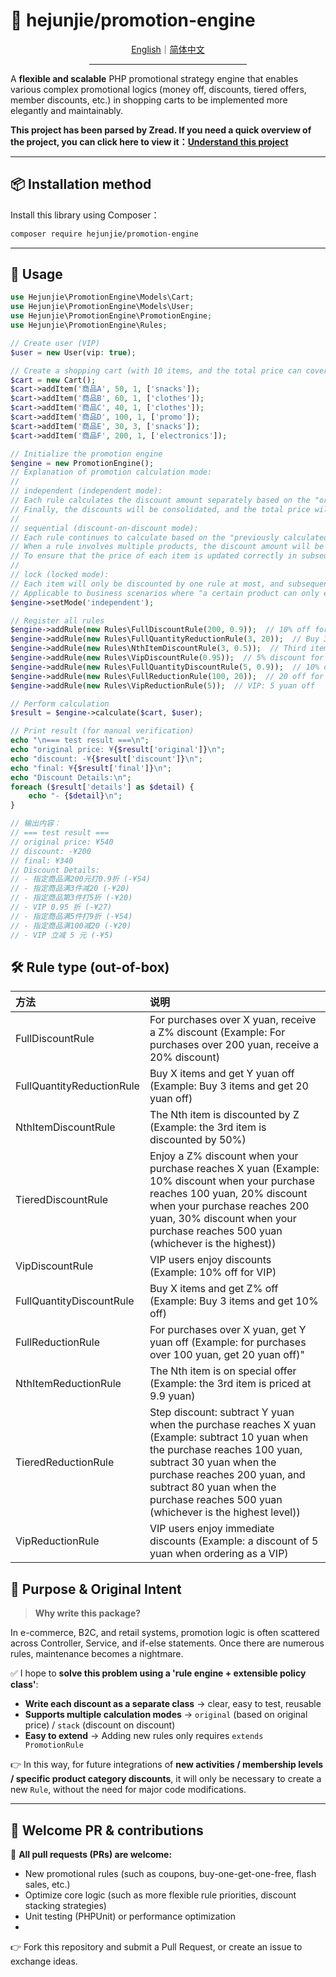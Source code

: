 # 🛒 hejunjie/promotion-engine

<div align="center">
  <a href="./README.md">English</a>｜<a href="./README.zh-CN.md">简体中文</a>
  <hr width="50%"/>
</div>

A **flexible and scalable** PHP promotional strategy engine that enables various complex promotional logics (money off, discounts, tiered offers, member discounts, etc.) in shopping carts to be implemented more elegantly and maintainably.

**This project has been parsed by Zread. If you need a quick overview of the project, you can click here to view it：[Understand this project](https://zread.ai/zxc7563598/php-promotion-engine)**

---

## 📦 Installation method

Install this library using Composer：

```bash
composer require hejunjie/promotion-engine
```

---

## 🚀 Usage

```php
use Hejunjie\PromotionEngine\Models\Cart;
use Hejunjie\PromotionEngine\Models\User;
use Hejunjie\PromotionEngine\PromotionEngine;
use Hejunjie\PromotionEngine\Rules;

// Create user (VIP)
$user = new User(vip: true);

// Create a shopping cart (with 10 items, and the total price can cover various rules)
$cart = new Cart();
$cart->addItem('商品A', 50, 1, ['snacks']);
$cart->addItem('商品B', 60, 1, ['clothes']);
$cart->addItem('商品C', 40, 1, ['clothes']);
$cart->addItem('商品D', 100, 1, ['promo']);
$cart->addItem('商品E', 30, 3, ['snacks']);
$cart->addItem('商品F', 200, 1, ['electronics']);

// Initialize the promotion engine
$engine = new PromotionEngine();
// Explanation of promotion calculation mode:
//
// independent (independent mode):
// Each rule calculates the discount amount separately based on the "original price of the product",
// Finally, the discounts will be consolidated, and the total price will not be affected by intermediate calculations from other rules.
//
// sequential (discount-on-discount mode):
// Each rule continues to calculate based on the "previously calculated price", resulting in a "discount on discount" effect.
// When a rule involves multiple products, the discount amount will be allocated based on the proportion of each product's original price in the total combined price,
// To ensure that the price of each item is updated correctly in subsequent calculations.
//
// lock (locked mode):
// Each item will only be discounted by one rule at most, and subsequent rules will not apply repeated discounts to items that have already been locked.
// Applicable to business scenarios where "a certain product can only enjoy one discount" (such as flash sales, exclusive coupons, etc.).
$engine->setMode('independent');

// Register all rules
$engine->addRule(new Rules\FullDiscountRule(200, 0.9));  // 10% off for purchases over 200
$engine->addRule(new Rules\FullQuantityReductionRule(3, 20));  // Buy 3 or more and get 20% off
$engine->addRule(new Rules\NthItemDiscountRule(3, 0.5));  // Third item is 50% off
$engine->addRule(new Rules\VipDiscountRule(0.95));  // 5% discount for VIP
$engine->addRule(new Rules\FullQuantityDiscountRule(5, 0.9));  // 10% off for purchases of 5 items or more
$engine->addRule(new Rules\FullReductionRule(100, 20));  // 20 off for purchases over 100
$engine->addRule(new Rules\VipReductionRule(5));  // VIP: 5 yuan off

// Perform calculation
$result = $engine->calculate($cart, $user);

// Print result (for manual verification)
echo "\n=== test result ===\n";
echo "original price: ¥{$result['original']}\n";
echo "discount: -¥{$result['discount']}\n";
echo "final: ¥{$result['final']}\n";
echo "Discount Details:\n";
foreach ($result['details'] as $detail) {
    echo "- {$detail}\n";
}

// 输出内容：
// === test result ===
// original price: ¥540
// discount: -¥200
// final: ¥340
// Discount Details:
// - 指定商品满200元打0.9折 (-¥54)
// - 指定商品满3件减20 (-¥20)
// - 指定商品第3件打5折 (-¥20)
// - VIP 0.95 折 (-¥27)
// - 指定商品满5件打9折 (-¥54)
// - 指定商品满100减20 (-¥20)
// - VIP 立减 5 元 (-¥5)

```

## 🛠️ Rule type (out-of-box)

| 方法 | 说明 |
|:-----|:-----|
| FullDiscountRule | For purchases over X yuan, receive a Z% discount (Example: For purchases over 200 yuan, receive a 20% discount) | 
| FullQuantityReductionRule | Buy X items and get Y yuan off (Example: Buy 3 items and get 20 yuan off) | 
| NthItemDiscountRule | The Nth item is discounted by Z (Example: the 3rd item is discounted by 50%) | 
| TieredDiscountRule | Enjoy a Z% discount when your purchase reaches X yuan (Example: 10% discount when your purchase reaches 100 yuan, 20% discount when your purchase reaches 200 yuan, 30% discount when your purchase reaches 500 yuan (whichever is the highest)) | 
| VipDiscountRule | VIP users enjoy discounts (Example: 10% off for VIP) | 
| FullQuantityDiscountRule | Buy X items and get Z% off (Example: Buy 3 items and get 10% off) | 
| FullReductionRule | For purchases over X yuan, get Y yuan off (Example: for purchases over 100 yuan, get 20 yuan off)" | 
| NthItemReductionRule | The Nth item is on special offer (Example: the 3rd item is priced at 9.9 yuan) | 
| TieredReductionRule | Step discount: subtract Y yuan when the purchase reaches X yuan (Example: subtract 10 yuan when the purchase reaches 100 yuan, subtract 30 yuan when the purchase reaches 200 yuan, and subtract 80 yuan when the purchase reaches 500 yuan (whichever is the highest level)) | 
| VipReductionRule | VIP users enjoy immediate discounts (Example: a discount of 5 yuan when ordering as a VIP) | 

## 🎯 Purpose & Original Intent

> **Why write this package?**

In e-commerce, B2C, and retail systems, promotion logic is often scattered across Controller, Service, and if-else statements. Once there are numerous rules, maintenance becomes a nightmare.

✅ I hope to **solve this problem using a 'rule engine + extensible policy class'**:

- **Write each discount as a separate class** → clear, easy to test, reusable
- **Supports multiple calculation modes** → `original` (based on original price) / `stack` (discount on discount)
- **Easy to extend** → Adding new rules only requires `extends PromotionRule`

👉 In this way, for future integrations of **new activities / membership levels / specific product category discounts**, it will only be necessary to create a new `Rule`, without the need for major code modifications.

---

## 🤝 Welcome PR & contributions

📢 **All pull requests (PRs) are welcome:**

- New promotional rules (such as coupons, buy-one-get-one-free, flash sales, etc.)
- Optimize core logic (such as more flexible rule priorities, discount stacking strategies)
- Unit testing (PHPUnit) or performance optimization
- 
👉 Fork this repository and submit a Pull Request, or create an issue to exchange ideas.

